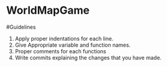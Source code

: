 # WorldMapGame

#Guidelines
1. Apply proper indentations for each line.
2. Give Appropriate variable and function names.
3. Proper comments for each functions
4. Write commits explaining the changes that you have made.
   
